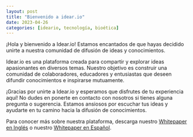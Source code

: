 ```yaml
---
layout: post
title: "Bienvenido a idear.io"
date: 2023-04-26
categories: [ideario, tecnología, bioética]
---
```


¡Hola y bienvenido a Idear.io! Estamos encantados de que hayas decidido unirte a nuestra comunidad de difusión de ideas y conocimientos.

Idear.io es una plataforma creada para compartir y explorar ideas apasionantes en diversos temas. Nuestro objetivo es construir una comunidad de colaboradores, educadores y entusiastas que deseen difundir conocimientos e inspirarse mutuamente.

¡Gracias por unirte a Idear.io y esperamos que disfrutes de tu experiencia aquí! No dudes en ponerte en contacto con nosotros si tienes alguna pregunta o sugerencia. Estamos ansiosos por escuchar tus ideas y ayudarte en tu camino hacia la difusión de conocimientos.

Para conocer más sobre nuestra plataforma, descarga nuestro [Whitepaper en Inglés](/2023/04/26/idear-io-whitepaper-en.html) o nuestro [Whitepaper en Español](/2023/04/26/idear-io-whitepaper-es.html).
